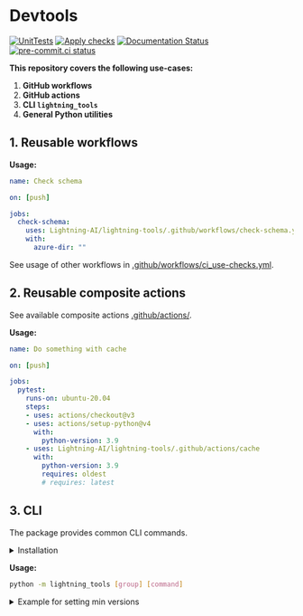# Devtools

[![UnitTests](https://github.com/Lightning-AI/lightning-tools/actions/workflows/ci-testing.yml/badge.svg?event=push)](https://github.com/Lightning-AI/lightning-tools/actions/workflows/ci-testing.yml)
[![Apply checks](https://github.com/Lightning-AI/lightning-tools/actions/workflows/ci-use-checks.yml/badge.svg?event=push)](https://github.com/Lightning-AI/lightning-tools/actions/workflows/ci-use-checks.yml)
[![Documentation Status](https://readthedocs.org/projects/lightning_tools/badge/?version=latest)](https://lightning-tools.readthedocs.io/en/latest/?badge=latest)
[![pre-commit.ci status](https://results.pre-commit.ci/badge/github/Lightning-AI/lightning-tools/main.svg?badge_token=mqheL1-cTn-280Vx4cJUdg)](https://results.pre-commit.ci/latest/github/Lightning-AI/devtools/main?badge_token=mqheL1-cTn-280Vx4cJUdg)

__This repository covers the following use-cases:__

1. **GitHub workflows**
1. **GitHub actions**
1. **CLI `lightning_tools`**
1. **General Python utilities**

## 1. Reusable workflows

__Usage:__

```yaml
name: Check schema

on: [push]

jobs:
  check-schema:
    uses: Lightning-AI/lightning-tools/.github/workflows/check-schema.yml@main
    with:
      azure-dir: ""
```

See usage of other workflows in [.github/workflows/ci_use-checks.yml](https://github.com/Lightning-AI/lightning-tools/tree/main/.github/workflows/ci_use-checks.yml).

## 2. Reusable composite actions

See available composite actions [.github/actions/](https://github.com/Lightning-AI/lightning-tools/tree/main/.github/actions).

__Usage:__

```yaml
name: Do something with cache

on: [push]

jobs:
  pytest:
    runs-on: ubuntu-20.04
    steps:
    - uses: actions/checkout@v3
    - uses: actions/setup-python@v4
      with:
        python-version: 3.9
    - uses: Lightning-AI/lightning-tools/.github/actions/cache
      with:
        python-version: 3.9
        requires: oldest
        # requires: latest
```

## 3. CLI

The package provides common CLI commands.

<details>
  <summary>Installation</summary>
From source:

```bash
pip install https://github.com/Lightning-AI/lightning-tools/archive/refs/heads/main.zip
```

From pypi:

```bash
pip install lightning_tools
```

</details>

__Usage:__

```bash
python -m lightning_tools [group] [command]
```

<details>
  <summary>Example for setting min versions</summary>

```console
$ cat requirements/test.txt
coverage>=5.0
codecov>=2.1
pytest>=6.0
pytest-cov
pytest-timeout
$ python -m lightning_tools requirements set-oldest
$ cat requirements/test.txt
coverage==5.0
codecov==2.1
pytest==6.0
pytest-cov
pytest-timeout
```

</details>
